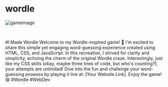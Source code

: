 # wordle
![gameimage](https://github.com/MGShahbazJahan/wordle/assets/92299013/a21aae0b-49f8-4d9f-9470-0549a6015155)

<br>

#I Made Wordle
Welcome to my Wordle-inspired game! 🎉 I'm excited to share this simple yet engaging word-guessing experience created using HTML, CSS, and JavaScript. In this recreation, I strived for clarity and simplicity, echoing the charm of the original Wordle craze. Interestingly, just like my CSS skills (okay, maybe three lines of code, but who's counting?), your attempts are unlimited! Dive into the fun and challenge your word-guessing prowess by playing it live at: [Your Website Link]. Enjoy the game! 😄 #Wordle #WebDev
